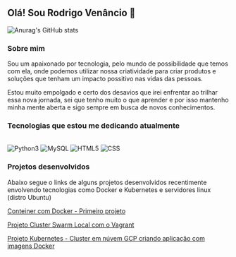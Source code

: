 ## Olá! Sou Rodrigo Venâncio 👋

![Anurag's GitHub stats](https://github-readme-stats.vercel.app/api?username=rlvenancio2021&show_icons=true&theme=dracula)

### Sobre mim

<p> Sou um apaixonado por tecnologia, pelo mundo de possibilidade que temos com ela, onde podemos utilizar nossa criatividade para criar produtos e soluções que tenham um impacto possitivo nas vidas das pessoas.</p>
<p> Estou muito empolgado e certo dos desavios que irei enfrentar ao trilhar essa nova jornada, sei que tenho muito o que aprender e por isso mantenho minha mente aberta e sigo sempre em busca de novos conhecimentos.

### Tecnologias que estou me dedicando atualmente

<div style="display: inline_block"><br/>
  <img aling="center" alt="Python3" src="https://img.shields.io/badge/Python-3776AB?style=for-the-badge&logo=python&logoColor=white"/>
  <img aling="center" alt="MySQL" src="https://img.shields.io/badge/MySQL-00000F?style=for-the-badge&logo=mysql&logoColor=white"/>
  <img aling="center" alt="HTML5" src="https://img.shields.io/badge/HTML-239120?style=for-the-badge&logo=html5&logoColor=white"/>
  <img aling="center" alt="CSS" src="https://img.shields.io/badge/CSS-239120?&style=for-the-badge&logo=css3&logoColor=white"/>
</div>

### Projetos desenvolvidos

Abaixo segue o links de alguns projetos desenvolvidos recentimente envolvendo tecnologias como Docker e Kubernetes e servidores linux (distro Ubuntu)

[Conteiner com Docker - Primeiro projeto](https://github.com/Rlvenancio2021/projeto_docker1)

[Projeto Cluster Swarm Local com o Vagrant](https://github.com/Rlvenancio2021/projeto_docker2)

[Projeto Kubernetes - Cluster em núvem GCP criando aplicação com imagens Docker](https://github.com/Rlvenancio2021/projeto_k8s1)
